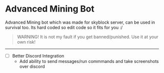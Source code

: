 # Advanced Mining Bot

Advanced Mining bot which was made for skyblock server, can be used in survival too. Its hard coded so edit code so it fits for you :/

> WARNING! It is not my fault if you get banned/punished. Use it at your own risk!

<hr>

- [ ] Better Discord Integration
  - Add ability to send messages/run commmands and take screenshots over discord

